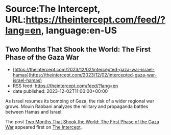 # Source:The Intercept, URL:https://theintercept.com/feed/?lang=en, language:en-US

## Two Months That Shook the World: The First Phase of the Gaza War
 - [https://theintercept.com/2023/12/02/intercepted-gaza-war-israel-hamas](https://theintercept.com/2023/12/02/intercepted-gaza-war-israel-hamas)
 - RSS feed: https://theintercept.com/feed/?lang=en
 - date published: 2023-12-02T11:00:00+00:00

<p>As Israel resumes its bombing of Gaza, the risk of a wider regional war grows. Mouin Rabbani analyzes the military and propaganda battles between Hamas and Israel.</p>
<p>The post <a href="https://theintercept.com/2023/12/02/intercepted-gaza-war-israel-hamas/" rel="nofollow">Two Months That Shook the World: The First Phase of the Gaza War</a> appeared first on <a href="https://theintercept.com" rel="nofollow">The Intercept</a>.</p>

